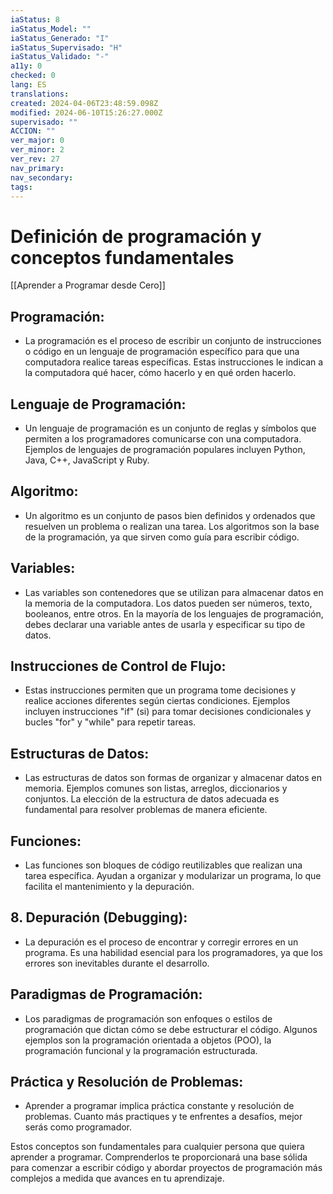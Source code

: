 ```yaml
---
iaStatus: 8
iaStatus_Model: ""
iaStatus_Generado: "I"
iaStatus_Supervisado: "H"
iaStatus_Validado: "-"
a11y: 0
checked: 0
lang: ES
translations: 
created: 2024-04-06T23:48:59.098Z
modified: 2024-06-10T15:26:27.000Z
supervisado: ""
ACCION: ""
ver_major: 0
ver_minor: 2
ver_rev: 27
nav_primary: 
nav_secondary: 
tags:
---
```

# Definición de programación y conceptos fundamentales

[[Aprender a Programar desde Cero]]

## Programación:

- La programación es el proceso de escribir un conjunto de instrucciones o código en un lenguaje de programación específico para que una computadora realice tareas específicas. Estas instrucciones le indican a la computadora qué hacer, cómo hacerlo y en qué orden hacerlo.

## Lenguaje de Programación:

- Un lenguaje de programación es un conjunto de reglas y símbolos que permiten a los programadores comunicarse con una computadora. Ejemplos de lenguajes de programación populares incluyen Python, Java, C++, JavaScript y Ruby.

## Algoritmo:

- Un algoritmo es un conjunto de pasos bien definidos y ordenados que resuelven un problema o realizan una tarea. Los algoritmos son la base de la programación, ya que sirven como guía para escribir código.

## Variables:

- Las variables son contenedores que se utilizan para almacenar datos en la memoria de la computadora. Los datos pueden ser números, texto, booleanos, entre otros. En la mayoría de los lenguajes de programación, debes declarar una variable antes de usarla y especificar su tipo de datos.

## Instrucciones de Control de Flujo:

- Estas instrucciones permiten que un programa tome decisiones y realice acciones diferentes según ciertas condiciones. Ejemplos incluyen instrucciones "if" (si) para tomar decisiones condicionales y bucles "for" y "while" para repetir tareas.

## Estructuras de Datos:

- Las estructuras de datos son formas de organizar y almacenar datos en memoria. Ejemplos comunes son listas, arreglos, diccionarios y conjuntos. La elección de la estructura de datos adecuada es fundamental para resolver problemas de manera eficiente.

## Funciones:

- Las funciones son bloques de código reutilizables que realizan una tarea específica. Ayudan a organizar y modularizar un programa, lo que facilita el mantenimiento y la depuración.

## 8. Depuración (Debugging):

- La depuración es el proceso de encontrar y corregir errores en un programa. Es una habilidad esencial para los programadores, ya que los errores son inevitables durante el desarrollo.

## Paradigmas de Programación:

- Los paradigmas de programación son enfoques o estilos de programación que dictan cómo se debe estructurar el código. Algunos ejemplos son la programación orientada a objetos (POO), la programación funcional y la programación estructurada.

## Práctica y Resolución de Problemas:

- Aprender a programar implica práctica constante y resolución de problemas. Cuanto más practiques y te enfrentes a desafíos, mejor serás como programador.

Estos conceptos son fundamentales para cualquier persona que quiera aprender a programar. Comprenderlos te proporcionará una base sólida para comenzar a escribir código y abordar proyectos de programación más complejos a medida que avances en tu aprendizaje.